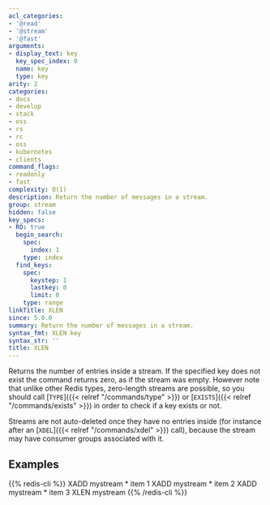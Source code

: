 ```yaml
---
acl_categories:
- '@read'
- '@stream'
- '@fast'
arguments:
- display_text: key
  key_spec_index: 0
  name: key
  type: key
arity: 2
categories:
- docs
- develop
- stack
- oss
- rs
- rc
- oss
- kubernetes
- clients
command_flags:
- readonly
- fast
complexity: O(1)
description: Return the number of messages in a stream.
group: stream
hidden: false
key_specs:
- RO: true
  begin_search:
    spec:
      index: 1
    type: index
  find_keys:
    spec:
      keystep: 1
      lastkey: 0
      limit: 0
    type: range
linkTitle: XLEN
since: 5.0.0
summary: Return the number of messages in a stream.
syntax_fmt: XLEN key
syntax_str: ''
title: XLEN
---
```

Returns the number of entries inside a stream. If the specified key does not
exist the command returns zero, as if the stream was empty.
However note that unlike other Redis types, zero-length streams are
possible, so you should call [`TYPE`]({{< relref "/commands/type" >}}) or [`EXISTS`]({{< relref "/commands/exists" >}}) in order to check if
a key exists or not.

Streams are not auto-deleted once they have no entries inside (for instance
after an [`XDEL`]({{< relref "/commands/xdel" >}}) call), because the stream may have consumer groups
associated with it.

## Examples

{{% redis-cli %}}
XADD mystream * item 1
XADD mystream * item 2
XADD mystream * item 3
XLEN mystream
{{% /redis-cli %}}

